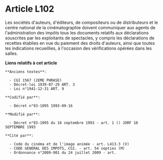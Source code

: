 # Article L102

Les sociétés d'auteurs, d'éditeurs, de compositeurs ou de distributeurs et le centre national de la cinématographie doivent
communiquer aux agents de l'administration des impôts tous les documents relatifs aux déclarations souscrites par les
exploitants de spectacles, y compris les déclarations de recettes établies en vue du paiement des droits d'auteurs, ainsi que
toutes les indications recueillies, à l'occasion des vérifications opérées dans les salles.

**Liens relatifs à cet article**

	**Anciens textes**:

	  - CGI 1567 (2EME PHRASE)
	  - Décret-loi 1939-07-29 ART. 3
	  - Loi n°1941-12-31 ART. 9

	**Codifié par**:

	  - Décret n°93-1095 1993-09-16

	**Modifié par**:

	  - Décret n°93-1095 du 16 septembre 1993 - art. 1 () JORF 18 SEPTEMBRE 1993

	**Cité par**:

	  - Code du cinéma et de l'image animée - art. L413-3 (V)
	  - CODE GENERAL DES IMPOTS, CGI. - art. 54 septies (M)
	  - Ordonnance n°2009-901 du 24 juillet 2009 - art.
